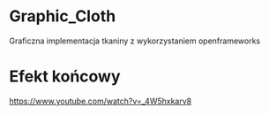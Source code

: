 # Graphic_Cloth
Graficzna implementacja tkaniny z wykorzystaniem openframeworks

# Efekt końcowy
https://www.youtube.com/watch?v=_4W5hxkarv8
